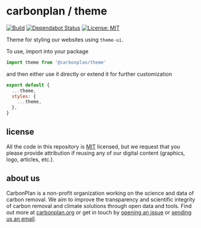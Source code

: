 # carbonplan / theme

[![Build](https://github.com/carbonplan/theme/workflows/CI/badge.svg)](https://github.com/carbonplan/theme/actions)
[![Dependabot Status](https://api.dependabot.com/badges/status?host=github&repo=carbonplan/theme)](https://dependabot.com)
[![License: MIT](https://img.shields.io/badge/License-MIT-yellow.svg)](https://github.com/carbonplan/theme/blob/master/LICENSE)

Theme for styling our websites using `theme-ui`.

To use, import into your package

```js
import theme from '@carbonplan/theme'
```

and then either use it directly or extend it for further customization

```js
export default {
  ...theme,
  styles: {
    ...theme,
  },
}
```

## license

All the code in this repository is [MIT](https://choosealicense.com/licenses/mit/) licensed, but we request that you please provide attribution if reusing any of our digital content (graphics, logo, articles, etc.).

## about us

CarbonPlan is a non-profit organization working on the science and data of carbon removal. We aim to improve the transparency and scientific integrity of carbon removal and climate solutions through open data and tools. Find out more at [carbonplan.org](https://carbonplan.org/) or get in touch by [opening an issue](https://github.com/carbonplan/research/issues/new) or [sending us an email](mailto:hello@carbonplan.org).
